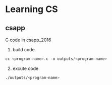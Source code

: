 # Learning CS
## csapp
C code in csapp_2016
1. build code 
```c
cc <program-name>.c -o outputs/<program-name>
```

2. excute code
```sh
./outputs/<program-name>
```